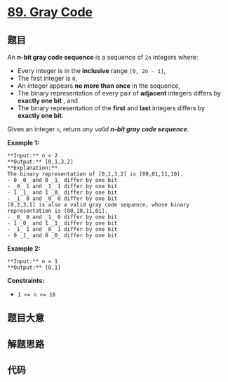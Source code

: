 # [89. Gray Code](https://leetcode.com/problems/gray-code)

## 题目

An **n-bit gray code sequence** is a sequence of `2n` integers where:

  * Every integer is in the **inclusive** range `[0, 2n - 1]`,
  * The first integer is `0`,
  * An integer appears **no more than once** in the sequence,
  * The binary representation of every pair of **adjacent** integers differs by **exactly one bit** , and
  * The binary representation of the **first** and **last** integers differs by **exactly one bit**.

Given an integer `n`, return _any valid **n-bit gray code sequence**_.



**Example 1:**

    
    
    **Input:** n = 2
    **Output:** [0,1,3,2]
    **Explanation:**
    The binary representation of [0,1,3,2] is [00,01,11,10].
    - 0 _0_ and 0 _1_ differ by one bit
    - _0_ 1 and _1_ 1 differ by one bit
    - 1 _1_ and 1 _0_ differ by one bit
    - _1_ 0 and _0_ 0 differ by one bit
    [0,2,3,1] is also a valid gray code sequence, whose binary representation is [00,10,11,01].
    - _0_ 0 and _1_ 0 differ by one bit
    - 1 _0_ and 1 _1_ differ by one bit
    - _1_ 1 and _0_ 1 differ by one bit
    - 0 _1_ and 0 _0_ differ by one bit
    

**Example 2:**

    
    
    **Input:** n = 1
    **Output:** [0,1]
    



**Constraints:**

  * `1 <= n <= 16`


## 题目大意

## 解题思路

## 代码

```javascript

```
